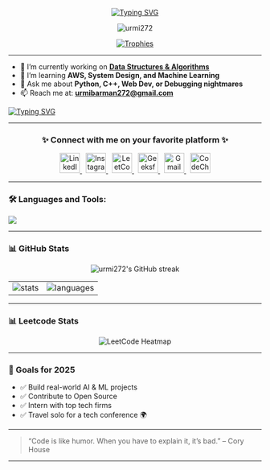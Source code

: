 <p align="center">
  <a href="https://git.io/typing-svg"><img src="https://readme-typing-svg.demolab.com?font=Bitcount+Grid+Single&size=25&pause=1000&color=F754ED&background=FFFFFF00&width=585&height=55&lines=Hii%F0%9F%91%8B%2C+I'm+Urmi+Barman+%3A);A+passionate+Developer+from+India%F0%9F%9A%80" alt="Typing SVG" /></a>
</p>

<p align="center">
  <img src="https://komarev.com/ghpvc/?username=urmi272&label=Profile%20views&color=0e75b6&style=flat" alt="urmi272" />
</p>

<p align="center">
  <a href="https://github.com/ryo-ma/github-profile-trophy">
    <img src="https://github-profile-trophy.vercel.app/?username=urmi272&theme=dracula" alt="Trophies" />
  </a>
</p>

---

- 🔭 I’m currently working on **[Data Structures & Algorithms](https://github.com/urmi272/Codes)**
- 🌱 I’m learning **AWS, System Design, and Machine Learning**
- 💬 Ask me about **Python, C++, Web Dev, or Debugging nightmares**
- 📫 Reach me at: **urmibarman272@gmail.com**

<a href="https://git.io/typing-svg"><img src="https://readme-typing-svg.demolab.com?font=Playfair+Display&weight=200&size=16&pause=1000&color=FFFFFF&background=FFFFFF00&width=540&height=55&lines=%E2%9A%A1Fun+fact%3A+Ctrl+%2B+Z+is+my+most+trusted+life+decision." alt="Typing SVG" /></a>

---

<h3 align="center">✨ Connect with me on your favorite platform ✨</h3>

<p align="center">
  <a href="https://www.linkedin.com/in/urmi-barman" target="_blank">
    <img src="https://cdn.jsdelivr.net/gh/devicons/devicon/icons/linkedin/linkedin-original.svg" width="40" height="40" alt="LinkedIn"/>
  </a>
  &nbsp;
  <a href="https://instagram.com/urmi_272" target="_blank">
    <img src="https://raw.githubusercontent.com/danielcranney/readme-generator/main/public/icons/socials/instagram.svg" width="40" height="40" alt="Instagram"/>
  </a>
  &nbsp;
  <a href="https://leetcode.com/urmi_272" target="_blank">
    <img src="https://cdn.jsdelivr.net/gh/devicons/devicon/icons/leetcode/leetcode-original.svg" width="40" height="40" alt="LeetCode"/>
  </a>
  &nbsp;
  <a href="https://auth.geeksforgeeks.org/user/urmibarlw89" target="_blank">
    <img src="https://upload.wikimedia.org/wikipedia/commons/4/43/GeeksforGeeks.svg" width="40" height="40" alt="GeeksforGeeks"/>
  </a>
  &nbsp;
  <a href="mailto:urmibarman272@gmail.com" target="_blank">
    <img src="https://cdn-icons-png.flaticon.com/512/732/732200.png" width="40" height="40" alt="Gmail"/>
  </a>
  &nbsp;
  <a href="https://www.codechef.com/users/urmi_272" target="_blank">
    <img src="https://cdn.jsdelivr.net/npm/simple-icons@3.1.0/icons/codechef.svg" width="40" height="40" alt="CodeChef"/>
  </a>
</p>

  
---

### 🛠️ Languages and Tools:

<p align="left">
  <img src="https://skillicons.dev/icons?i=cpp,python,java,html,css,js,nodejs,react,django,mysql,git,aws,tensorflow,opencv,matlab,pandas" />
</p>

---

### 📊 GitHub Stats

<p align = "center">
  <img src="https://github-readme-streak-stats.herokuapp.com?user=urmi272&theme=radical&hide_border=false" alt="urmi272's GitHub streak" />
</p>
<table align = "center">
  <tr>
    <td>
      <img src="https://github-readme-stats.vercel.app/api?username=urmi272&show_icons=true&theme=radical" alt="stats" />
    </td>
    <td>
      <img src="https://github-readme-stats.vercel.app/api/top-langs?username=urmi272&layout=compact&theme=radical" alt="languages" />
    </td>
  </tr>
</table>

---

### 📊 Leetcode Stats

<p align="center">
  <img src="https://leetcard.jacoblin.cool/urmi_272?theme=dark&ext=heatmap" alt="LeetCode Heatmap" />
</p>

---

### 🎯 Goals for 2025

- ✅ Build real-world AI & ML projects
- ✅ Contribute to Open Source
- ✅ Intern with top tech firms
- ✅ Travel solo for a tech conference 🌍

---

> “Code is like humor. When you have to explain it, it’s bad.” – Cory House

---



